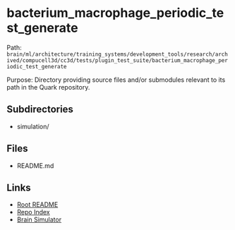 # bacterium_macrophage_periodic_test_generate

Path: `brain/ml/architecture/training_systems/development_tools/research/archived/compucell3d/cc3d/tests/plugin_test_suite/bacterium_macrophage_periodic_test_generate`

Purpose: Directory providing source files and/or submodules relevant to its path in the Quark repository.

## Subdirectories
- simulation/

## Files
- README.md

## Links
- [Root README](../../../../../../../../../../../README.md)
- [Repo Index](../../../../../../../../../../../repo_index.json)
- [Brain Simulator](../../../../../../../../../../../brain/architecture/brain_simulator.py)
